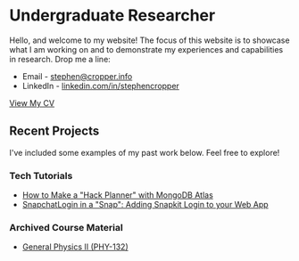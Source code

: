 # Undergraduate Researcher
Hello, and welcome to my website! The focus of this website is to showcase what I am working on and to demonstrate my experiences and capabilities in research.
Drop me a line:
* Email - [stephen@cropper.info](mailto:stephen@cropper.info)
* LinkedIn - [linkedin.com/in/stephencropper](https://www.linkedin.com/in/stephencropper/)

[View My CV](http://cropper.info/cv.pdf/)

## Recent Projects

I've included some examples of my past work below. Feel free to explore!

### Tech Tutorials
* [How to Make a "Hack Planner" with MongoDB Atlas](https://stories.mlh.io/how-to-make-a-hack-planner-with-mongodb-8b6fa612645)
* [SnapchatLogin in a "Snap": Adding Snapkit Login to your Web App](https://stories.mlh.io/cleaning-up-beaches-together-with-snap-kit-c4f3203fcb2e)

### Archived Course Material
* [General Physics II (PHY-132)](http://cropper.info/phy132/)

